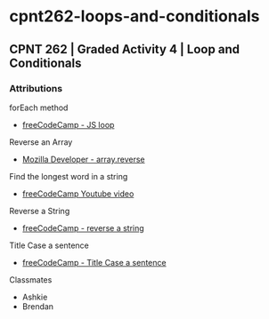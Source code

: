 # cpnt262-loops-and-conditionals
## CPNT 262 | Graded Activity 4 | Loop and Conditionals

### Attributions  

forEach method
- [freeCodeCamp - JS loop](https://www.freecodecamp.org/news/what-in-the-world-is-a-javascript-loop-for/)

Reverse an Array
- [Mozilla Developer - array.reverse](https://developer.mozilla.org/en-US/docs/Web/JavaScript/Reference/Global_Objects/Array/reverse) 

Find the longest word in a string
- [freeCodeCamp Youtube video](https://www.youtube.com/watch?v=DHgrWgIeY0Y)

Reverse a String
- [freeCodeCamp - reverse a string](https://www.freecodecamp.org/news/how-to-reverse-a-string-in-javascript-in-3-different-ways-75e4763c68cb/)

Title Case a sentence
- [freeCodeCamp - Title Case a sentence](https://www.freecodecamp.org/news/three-ways-to-title-case-a-sentence-in-javascript-676a9175eb27/)

Classmates 
- Ashkie
- Brendan 